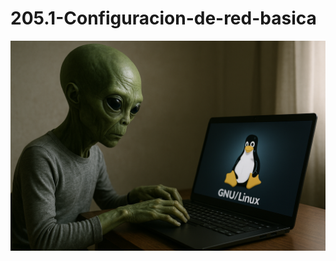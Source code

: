# 205.1-Configuracion-de-red-basica
![LPI Logo](../../../../wallpaper/et_linux.png "Buscando al viejo hombre ")
